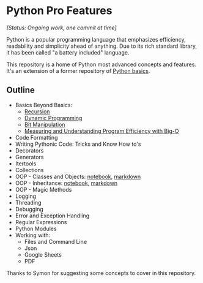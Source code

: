 # Python Pro Features

*[Status: Ongoing work, one commit at time]*

Python is a popular programming language that emphasizes efficiency, readability and simplicity ahead of anything. Due to its rich standard library, it has been called "a battery included" language.

This repository is a home of Python most advanced concepts and features. It's an extension of a former repository of [Python basics](https://github.com/Nyandwi/PythonBasics).

## Outline

* Basics Beyond Basics:
    * [Recursion](markdowns/recursion.md)
    * [Dynamic Programming](markdowns/dynamic-programming.md)
    * [Bit Manipulation](markdowns/bit-manipulation.md)
    * [Measuring and Understanding Program Efficiency with Big-O](markdowns/big-oooh.md)
* Code Formatting
* Writing Pythonic Code: Tricks and Know How to's
* Decorators
* Generators
* Itertools
* Collections
* OOP - Classes and Objects: [notebook](notebooks/oop-classes-objects.ipynb), [markdown](markdowns/oop-classes-objects.md)
* OOP - Inheritance: [notebook](notebooks/oop-inheritance.ipynb), [markdown](markdowns/oop-inheritance.md)
* OOP - Magic Methods
* Logging
* Threading
* Debugging
* Error and Exception Handling
* Regular Expressions
* Python Modules
* Working with:
  * Files and Command Line
  * Json
  * Google Sheets
  * PDF
  
Thanks to Symon for suggesting some concepts to cover in this repository.
